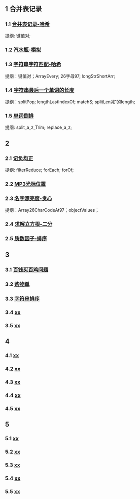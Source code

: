 #

## 1 合并表记录

### 1.1 [合并表记录-哈希](../../public/2.example/1.华为算法/1.合并表记录.js)

提纲: 键值对;

### 1.2 [汽水瓶-模拟](../../public/2.example/1.华为算法/2.汽水瓶.js)

### 1.3 [字符串字符匹配-哈希](../../public/2.example/1.华为算法/3.字符串字符匹配.js)

提纲：键值对；ArrayEvery; 26字母97; longStrShortArr;

### 1.4 [字符串最后一个单词的长度](../../public/2.example/1.华为算法/4.字符串最后一个单词的长度.js)

提纲：splitPop; lengthLastIndexOf; matchS; splitLen减1的length;

### 1.5 [单词倒排](../../public/2.example/1.华为算法/5.单词倒排.js)

提纲: split_a_z_Trim; replace_a_z;

## 2

### 2.1 [记负均正](../../public/2.example/2.华为算法/1.记负均正.js)

提纲: filterReduce; forEach; forOf;

### 2.2 [MP3光标位置](../../public/2.example/2.华为算法/2.MP3光标位置.js)

### 2.3 [名字漂亮度-贪心](../../public/2.example/2.华为算法/3.名字漂亮度.js)

提纲：Array26CharCodeAt97；objectValues；

### 2.4 [求解立方根-二分](../../public/2.example/2.华为算法/4.求解立方根.js)

### 2.5 [质数因子-排序](../../public/2.example/2.华为算法/5.质数因子.js)

## 3

### 3.1 [百钱买百鸡问题](../../public/2.example/3.华为算法/1.百钱买百鸡问题.js)

### 3.2 [购物单](../../public/2.example/3.华为算法/2.购物单.js)

### 3.3 [字符串排序](../../public/2.example/3.华为算法/3.字符串排序.js)

### 3.4 [xx](../../public/2.example/3.华为算法/4.xx.js)

### 3.5 [xx](../../public/2.example/3.华为算法/5.xx.js)

## 4

### 4.1 [xx](../../public/2.example/4.华为算法/1.xx.js)

### 4.2 [xx](../../public/2.example/4.华为算法/2.xx.js)

### 4.3 [xx](../../public/2.example/4.华为算法/3.xx.js)

### 4.4 [xx](../../public/2.example/4.华为算法/4.xx.js)

### 4.5 [xx](../../public/2.example/4.华为算法/5.xx.js)

## 5

### 5.1 [xx](../../public/2.example/2.华为算法/5.xx.js)

### 5.2 [xx](../../public/2.example/2.华为算法/5.xx.js)

### 5.3 [xx](../../public/2.example/2.华为算法/5.xx.js)

### 5.4 [xx](../../public/2.example/2.华为算法/5.xx.js)

### 5.5 [xx](../../public/2.example/2.华为算法/5.xx.js)
